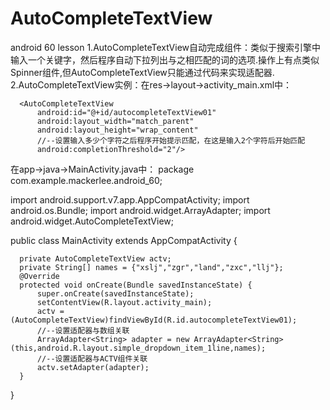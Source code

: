 # AutoCompleteTextView

android 60 lesson
1.AutoCompleteTextView自动完成组件：类似于搜索引擎中输入一个关键字，然后程序自动下拉列出与之相匹配的词的选项.操作上有点类似
                                    Spinner组件,但AutoCompleteTextView只能通过代码来实现适配器.
2.AutoCompleteTextView实例：在res->layout->activity_main.xml中：
  <?xml version="1.0" encoding="utf-8"?>
  <RelativeLayout xmlns:android="http://schemas.android.com/apk/res/android"
      xmlns:tools="http://schemas.android.com/tools"
      android:layout_width="match_parent"
      android:layout_height="match_parent"
      android:paddingBottom="@dimen/activity_vertical_margin"
      android:paddingLeft="@dimen/activity_horizontal_margin"
      android:paddingRight="@dimen/activity_horizontal_margin"
      android:paddingTop="@dimen/activity_vertical_margin"
      tools:context="com.example.mackerlee.android_60.MainActivity">
  
      <AutoCompleteTextView
          android:id="@+id/autocompleteTextView01"
          android:layout_width="match_parent"
          android:layout_height="wrap_content"
          //--设置输入多少个字符之后程序开始提示匹配，在这是输入2个字符后开始匹配
          android:completionThreshold="2"/>
  </RelativeLayout>
  在app->java->MainActivity.java中：
  package com.example.mackerlee.android_60;

  import android.support.v7.app.AppCompatActivity;
  import android.os.Bundle;
  import android.widget.ArrayAdapter;
  import android.widget.AutoCompleteTextView;
  
  public class MainActivity extends AppCompatActivity {
  
      private AutoCompleteTextView actv;
      private String[] names = {"xslj","zgr","land","zxc","llj"};
      @Override
      protected void onCreate(Bundle savedInstanceState) {
          super.onCreate(savedInstanceState);
          setContentView(R.layout.activity_main);
          actv = (AutoCompleteTextView)findViewById(R.id.autocompleteTextView01);
          //--设置适配器与数组关联
          ArrayAdapter<String> adapter = new ArrayAdapter<String>(this,android.R.layout.simple_dropdown_item_1line,names);
          //--设置适配器与ACTV组件关联
          actv.setAdapter(adapter);
      }
  
  }

  
